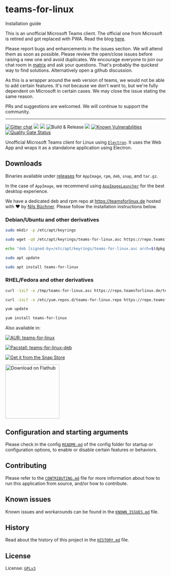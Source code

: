 # teams-for-linux
Installation guide




This is an unofficial Microsoft Teams client. The official one from Microsoft is retired and got replaced with PWA. Read the blog [here](https://techcommunity.microsoft.com/t5/microsoft-teams-blog/microsoft-teams-progressive-web-app-now-available-on-linux/ba-p/3669846).

Please report bugs and enhancements in the issues section. We will attend them as soon as possible. Please review the open/close issues before raising a new one and avoid duplicates. We encourage everyone to join our chat room in [matrix](https://matrix.to/#/#teams-for-linux_community:gitter.im) and ask your questions. That's probably the quickest way to find solutions. Alternatively open a github discussion. 

As this is a wrapper around the web version of teams, we would not be able to add certain features. It's not because we don't want to, but we're fully dependent on Microsoft in certain cases. We may close the issue stating the same reason. 

PRs and suggestions are welcomed. We will continue to support the community.

---

[![Gitter chat](https://badges.gitter.im/ismaelmartinez/teams-for-linux.png)](https://gitter.im/teams-for-linux/community "Gitter chat")
![](https://img.shields.io/github/release/IsmaelMartinez/teams-for-linux.svg?style=flat)
![](https://img.shields.io/github/downloads/IsmaelMartinez/teams-for-linux/total.svg?style=flat)
![Build & Release](https://github.com/IsmaelMartinez/teams-for-linux/workflows/Build%20&%20Release/badge.svg)
![](https://img.shields.io/librariesio/github/IsmaelMartinez/teams-for-linux)
[![Known Vulnerabilities](https://snyk.io//test/github/IsmaelMartinez/teams-for-linux/badge.svg?targetFile=package.json)](https://snyk.io//test/github/IsmaelMartinez/teams-for-linux?targetFile=package.json)
[![Quality Gate Status](https://sonarcloud.io/api/project_badges/measure?project=IsmaelMartinez_teams-for-linux&metric=alert_status)](https://sonarcloud.io/summary/new_code?id=IsmaelMartinez_teams-for-linux)

Unofficial Microsoft Teams client for Linux using [`Electron`](https://electronjs.org/).
It uses the Web App and wraps it as a standalone application using Electron.

## Downloads

Binaries available under [releases](https://github.com/IsmaelMartinez/teams-for-linux/releases) for `AppImage`, `rpm`, `deb`, `snap`, and `tar.gz`.

In the case of `AppImage`, we recommend using [`AppImageLauncher`](https://github.com/TheAssassin/AppImageLauncher) for the best desktop experience.

We have a dedicated deb and rpm repo at https://teamsforlinux.de hosted with :heart: by [Nils Büchner](https://github.com/nbuechner). Please follow the installation instructions below.

### Debian/Ubuntu and other derivatives
```bash
sudo mkdir -p /etc/apt/keyrings

sudo wget -qO /etc/apt/keyrings/teams-for-linux.asc https://repo.teamsforlinux.de/teams-for-linux.asc

echo "deb [signed-by=/etc/apt/keyrings/teams-for-linux.asc arch=$(dpkg --print-architecture)] https://repo.teamsforlinux.de/debian/ stable main" | sudo tee /etc/apt/sources.list.d/teams-for-linux-packages.list

sudo apt update

sudo apt install teams-for-linux
```
### RHEL/Fedora and other derivatives
```bash
curl -1sLf -o /tmp/teams-for-linux.asc https://repo.teamsforlinux.de/teams-for-linux.asc; rpm --import /tmp/teams-for-linux.asc; rm -f /tmp/teams-for-linux.asc

curl -1sLf -o /etc/yum.repos.d/teams-for-linux.repo https://repo.teamsforlinux.de/rpm/teams-for-linux.repo

yum update

yum install teams-for-linux
```

Also available in:

[![AUR: teams-for-linux](https://img.shields.io/badge/AUR-teams--for--linux-blue.svg)](https://aur.archlinux.org/packages/teams-for-linux)

[![Pacstall: teams-for-linux-deb](https://img.shields.io/badge/Pacstall-teams--for--linux--deb-00958C)](https://github.com/pacstall/pacstall-programs/tree/master/packages/teams-for-linux-deb)

[![Get it from the Snap Store](https://snapcraft.io/static/images/badges/en/snap-store-black.svg)](https://snapcraft.io/teams-for-linux)

<a href='https://flathub.org/apps/details/com.github.IsmaelMartinez.teams_for_linux'><img width='170' alt='Download on Flathub' src='https://flathub.org/assets/badges/flathub-badge-en.png'/></a>

## Configuration and starting arguments

Please check in the config [`README.md`](app/config/README.md) of the config folder for startup or configuration options, to enable or disable certain features or behaviors.

## Contributing

Please refer to the [`CONTRIBUTING.md`](CONTRIBUTING.md) file for more information about how to run this application from source, and/or how to contribute.

## Known issues

Known issues and workarounds can be found in the [`KNOWN_ISSUES.md`](KNOWN_ISSUES.md) file.

## History

Read about the history of this project in the [`HISTORY.md`](HISTORY.md) file.

## License

License: [`GPLv3`](LICENSE.md)
